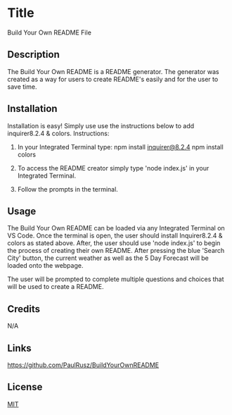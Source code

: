 # Title

Build Your Own README File

## Description

The Build Your Own README is a README generator.  The generator was created as a way for users to create README's easily and for the user to save time.

## Installation

Installation is easy! Simply use use the instructions below to add inquirer8.2.4 & colors.
Instructions:
1. In your Integrated Terminal type:
  npm install inquirer@8.2.4
  npm install colors

2. To access the README creator simply type 'node index.js' in your Integrated Terminal.

3. Follow the prompts in the terminal.


## Usage

The Build Your Own README can be loaded via any Integrated Terminal on VS Code. Once the terminal is open, the user should install Inquirer8.2.4 & colors as stated above. After, the user should use 'node index.js' to begin the process of creating their own README.
After pressing the blue 'Search City' button, the current weather as well as the 5 Day Forecast will be loaded onto the webpage.

The user will be prompted to complete multiple questions and choices that will be used to create a README.


## Credits

N/A

## Links

https://github.com/PaulRusz/BuildYourOwnREADME



## License

[MIT](https://choosealicense.com/licenses/mit/)
